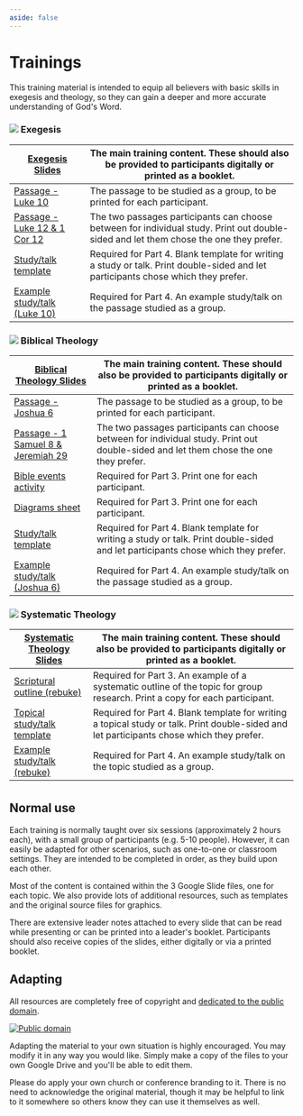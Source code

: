 ```yaml
---
aside: false
---
```



<script lang='ts' setup>
import {files_url} from './_comp/settings.ts'
</script>


<style lang='sass' scoped>

.exegesis, .biblical, .systematic
    display: flex
    align-items: center
    font-size: 24px
    padding: 12px 0 0 24px

    img
        margin-right: 24px
        width: 64px
        height: 64px

table
    th
        width: 50%
    th a
        font-size: 18px
        font-weight: bold

.exegesis
    color: #806100

.biblical
        color: #753775

.systematic
        color: #009aa2

</style>


# Trainings

This training material is intended to equip all believers with basic skills in exegesis and theology, so they can gain a deeper and more accurate understanding of God's Word.

<h3 class='exegesis'><img src='/_assets/icon_exegesis.png' /> Exegesis</h3>

[Exegesis Slides](https://docs.google.com/presentation/d/1L2pT8TCJOGwZXutwUBj9uAJUwEZpZCfqIO0cqE--5mA) | The main training content. These should also be provided to participants digitally or printed as a booklet.
| - | - |
[Passage - Luke 10](https://docs.google.com/document/d/1sHANsT3jGrCtv1qsnymcxSOnS3E6qGG6vQY5lCdqCnI/edit?usp=drive_link) | The passage to be studied as a group, to be printed for each participant.
[Passage - Luke 12 & 1 Cor 12](https://docs.google.com/document/d/1sGex7ujIpD5CKN7bRG6QIja54xQ-B2hBY8CmZ3uNqZY/edit?usp=drive_link) | The two passages participants can choose between for individual study. Print out double-sided and let them chose the one they prefer.
[Study/talk template](https://docs.google.com/document/d/12Wvz-YD1NTZG5zMbN2Ew0Dg88wKPmMLxp6oo2BqkanA/edit?usp=drive_link) | Required for Part 4. Blank template for writing a study or talk. Print double-sided and let participants chose which they prefer.
[Example study/talk (Luke 10)](https://docs.google.com/document/d/1HEPuhE14bwP8CH8Fhjz0OlwDDOlJHM2EwDbLA3rgu_U/edit?usp=drive_link) | Required for Part 4. An example study/talk on the passage studied as a group.

<h3 class='biblical'><img src='/_assets/icon_biblical.png' /> Biblical Theology</h3>

[Biblical Theology Slides](https://docs.google.com/presentation/d/1D-TewvpDSX9A0prNk8cM3mshwhRROE8lAWURS_Lhu0A) | The main training content. These should also be provided to participants digitally or printed as a booklet.
| - | - |
[Passage - Joshua 6](https://docs.google.com/document/d/1GsIQxA28bjfE6rbgYtxtAI1RKntNYi4xgs5dQs3d9Q0/edit?usp=drive_link) | The passage to be studied as a group, to be printed for each participant.
[Passage - 1 Samuel 8 & Jeremiah 29](https://docs.google.com/document/d/1KTZNcl7kL1eHXpFI-Uul5gxvObi-a4zYrLVz8X5Pkr0/edit?usp=drive_link) | The two passages participants can choose between for individual study. Print out double-sided and let them chose the one they prefer.
[Bible events activity](https://docs.google.com/document/d/10xrKoZvJ5ZRlWSSr5bQ7Z-HXQXk86QfLTWR9_FfMLbg/edit?usp=drive_link) | Required for Part 3. Print one for each participant.
[Diagrams sheet](https://docs.google.com/document/d/1Fp97KQyj8Lpod3552ATzdjDcx2NmPFTxc9ES2n-mZa4/edit?usp=drive_link) | Required for Part 3. Print one for each participant.
[Study/talk template](https://docs.google.com/document/d/11mITU9AnFUQ9uOYlXu0l7gUWofa2tdK6PDTYjhSR2aU/edit?usp=drive_link) | Required for Part 4. Blank template for writing a study or talk. Print double-sided and let participants chose which they prefer.
[Example study/talk (Joshua 6)](https://docs.google.com/document/d/1_6wYCP9Iz1M487H8srHYLAFjGyW7dllsZo7N1cGy9Rc/edit?usp=drive_link) | Required for Part 4. An example study/talk on the passage studied as a group.


<h3 class='systematic'><img src='/_assets/icon_systematic.png' /> Systematic Theology</h3>

[Systematic Theology Slides](https://docs.google.com/presentation/d/14Lq29jm-cebQZn6l8SPXXGS4T8CbcsI1mckerYah_i0) | The main training content. These should also be provided to participants digitally or printed as a booklet.
| - | - |
[Scriptural outline (rebuke)](https://docs.google.com/document/d/18jhcs_c1zL3KTKUwJps7TtbOCyYh4XTOcgVwCS3QpDw/edit?usp=drive_link) | Required for Part 3. An example of a systematic outline of the topic for group research. Print a copy for each participant.
[Topical study/talk template](https://docs.google.com/document/d/1uK0N47TiLALc5S8gh2NS2NrvbqwoVtuhYl6XwQ9NewE/edit?usp=drive_link) | Required for Part 4. Blank template for writing a topical study or talk. Print double-sided and let participants chose which they prefer.
[Example study/talk (rebuke)](https://docs.google.com/document/d/1kLZIEPCGCCg_42Ww89lxpeAZUggzcvjtTGrrh82b_EE/edit?usp=drive_link) | Required for Part 4. An example study/talk on the topic studied as a group.


<div style='text-align:center;margin-top: 36px;'>
    <VPButton text="View all files" size='big' :href="files_url" />
</div>


## Normal use

Each training is normally taught over six sessions (approximately 2 hours each), with a small group of participants (e.g. 5-10 people). However, it can easily be adapted for other scenarios, such as one-to-one or classroom settings. They are intended to be completed in order, as they build upon each other.

Most of the content is contained within the 3 Google Slide files, one for each topic. We also provide lots of additional resources, such as templates and the original source files for graphics.

There are extensive leader notes attached to every slide that can be read while presenting or can be printed into a leader's booklet. Participants should also receive copies of the slides, either digitally or via a printed booklet.


## Adapting

All resources are completely free of copyright and [dedicated to the public domain](https://copy.church/free).

[![Public domain](https://copy.church/badges/subtle/alt/free.svg)](https://copy.church/free)

Adapting the material to your own situation is highly encouraged. You may modify it in any way you would like. Simply make a copy of the files to your own Google Drive and you'll be able to edit them.

Please do apply your own church or conference branding to it. There is no need to acknowledge the original material, though it may be helpful to link to it somewhere so others know they can use it themselves as well.
